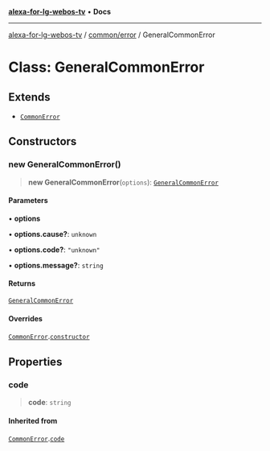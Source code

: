 [**alexa-for-lg-webos-tv**](../../../README.md) • **Docs**

***

[alexa-for-lg-webos-tv](../../../modules.md) / [common/error](../README.md) / GeneralCommonError

# Class: GeneralCommonError

## Extends

- [`CommonError`](CommonError.md)

## Constructors

### new GeneralCommonError()

> **new GeneralCommonError**(`options`): [`GeneralCommonError`](GeneralCommonError.md)

#### Parameters

• **options**

• **options.cause?**: `unknown`

• **options.code?**: `"unknown"`

• **options.message?**: `string`

#### Returns

[`GeneralCommonError`](GeneralCommonError.md)

#### Overrides

[`CommonError`](CommonError.md).[`constructor`](CommonError.md#constructors)

## Properties

### code

> **code**: `string`

#### Inherited from

[`CommonError`](CommonError.md).[`code`](CommonError.md#code)
